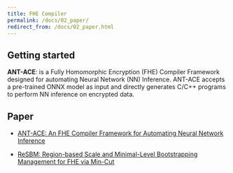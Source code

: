 ```yaml
---
title: FHE Compiler
permalink: /docs/02_paper/
redirect_from: /docs/02_paper.html
---
```


## Getting started

**ANT-ACE**: is a Fully Homomorphic Encryption (FHE) Compiler Framework designed for automating Neural Network (NN) Inference. ANT-ACE accepts a pre-trained ONNX model as input and directly generates C/C++ programs to perform NN inference on encrypted data.

## Paper

- [ANT-ACE: An FHE Compiler Framework for Automating Neural Network Inference](https://dl.acm.org/doi/abs/10.1145/3696443.3708924)

- [ReSBM: Region-based Scale and Minimal-Level Bootstrapping Management for FHE via Min-Cut](https://dl.acm.org/doi/abs/10.1145/3669940.3707276)
